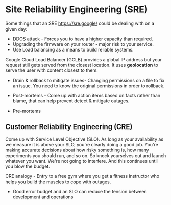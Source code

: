 # Site Reliability Engineering (SRE)

Some things that an SRE https://sre.google/ could be dealing with on a given day:

* DDOS attack - Forces you to have a higher capacity than required.
* Upgrading the firmware on your router - major risk to your service.
* Use Load balancing as a means to build reliable systems.

Google Cloud Load Balancer (GCLB) provides a global IP address but your request still gets served from the closest location. It uses **geolocation** to serve the user with content closest to them.

* Drain & rollback to mitigate issues-
  Changing permissions on a file to fix an issue. You need to know the original permissions in order to rollback.

* Post-mortems - Come up with action items based on facts rather than blame, that can help prevent detect & mitigate outages.

* Pre-mortems

## Customer Reliability Engineering (CRE)

Come up with Service Level Objective (SLO). As long as your availability as we measure it is above your SLO, you're clearly doing a good job. You're making accurate decisions about how risky something is, how many experiments you should run, and so on. So knock yourselves out and launch whatever you want. We're not going to interfere. And this continues until you blow the budget.

CRE analogy - Entry to a free gym where you get a fitness instructor who helps you build the muscles to cope with outages.

* Good error budget and an SLO can reduce the tension between development and operations
